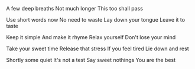 A few deep breaths
Not much longer
This too shall pass

Use short words now
No need to waste
Lay down your tongue
Leave it to taste

Keep it simple
And make it rhyme
Relax yourself
Don't lose your mind

Take your sweet time
Release that stress
If you feel tired
Lie down and rest

Shortly some quiet
It's not a test
Say sweet nothings
You are the best